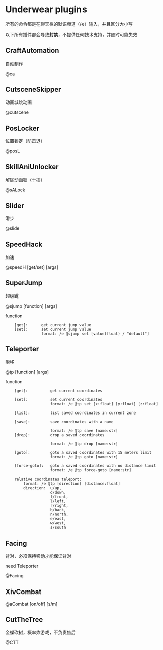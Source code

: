 # Underwear plugins

所有的命令都是在聊天栏的默语频道（/e）输入，并且区分大小写

以下所有插件都会导致**封禁**，不提供任何技术支持，并随时可能失效

## CraftAutomation

自动制作

@ca

## CutsceneSkipper

动画城跳动画

@cutscene

## PosLocker

位置锁定（防击退）

@posL

## SkillAniUnlocker

解除动画锁（十插）

@sALock

## Slider

滑步

@slide

## SpeedHack

加速

@speedH [get/set] [args]

## SuperJump

超级跳

@sjump [function] [args]

function

```
    [get]:      get current jump value
    [set]:      set current jump value
                format: /e @sjump set [value(float) / "default"]
```

## Teleporter

瞬移

@tp [function] [args]

function

```
    [get]:          get current coordinates
  
    [set]:          set current coordinates
                    format: /e @tp set [x:float] [y:float] [z:float]
  
    [list]:         list saved coordinates in current zone
  
    [save]:         save coordinates with a name
  
                    format: /e @tp save [name:str]
    [drop]:         drop a saved coordinates
  
                    format: /e @tp drop [name:str]
  
    [goto]:         goto a saved coordinates with 15 meters limit
                    format: /e @tp goto [name:str]
  
    [force-goto]:   goto a saved coordinates with no distance limit
                    format: /e @tp force-goto [name:str]

    relative coordinates teleport:
        format: /e @tp [direction] [distance:float]
        direction:  u/up,
                    d/down,
                    f/front,
                    l/left,
                    r/right,
                    b/back,
                    n/north,
                    e/east,
                    w/west,
                    s/south
```

## Facing

背对，必须保持移动才能保证背对

need Teleporter

@Facing

## XivCombat

@aCombat [on/off] [s/m]

## CutTheTree

金蝶砍树，概率炸游戏，不负责售后

@CTT
